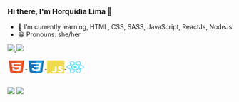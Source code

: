 ### Hi there, I'm Horquidia Lima 👋

- 🌱 I’m currently learning, HTML, CSS, SASS, JavaScript, ReactJs, NodeJs
- 😀 Pronouns: she/her

<div>
  <a href="https://github.com/horquidia-lima">
  <img height="180em" src="https://github-readme-stats.vercel.app/api?username=horquidia-lima&show_icons=true&theme=dracula&include_all_commits=true&count_private=true"/>
  <img height="180em" src="https://github-readme-stats.vercel.app/api/top-langs/?username=horquidia-lima&layout=compact&langs_count=16&theme=dracula"/>
</div>
  
  <div style="display: inline_block"><br>
    <img align="center" alt="Horqui-Js" height="30" width="40" src="https://raw.githubusercontent.com/devicons/devicon/master/icons/html5/html5-original.svg">
     <img align="center" alt="Horqui-Js" height="30" width="40" src="https://raw.githubusercontent.com/devicons/devicon/master/icons/css3/css3-original.svg">
    <img align="center" alt="Horqui-Js" height="30" width="40" src="https://raw.githubusercontent.com/devicons/devicon/master/icons/javascript/javascript-plain.svg">
    <img align="center" alt="Horqui-Js" height="30" width="40" src="https://raw.githubusercontent.com/devicons/devicon/master/icons/react/react-original.svg">
  </div>
  
  ##
  
  <div>
    <a href="horquidia.a.lima@gmail.com" target="_blank"><img src="https://img.shields.io/badge/Gmail-D14836?style=for-the-badge&logo=gmail&logoColor=white" target="_blank"></a>
    <a href="https://www.linkedin.com/in/horquidia-lima/" target="_blank"><img src="https://img.shields.io/badge/LinkedIn-0077B5?style=for-the-badge&logo=linkedin&logoColor=white" target="_blank"></a>
  </div>

